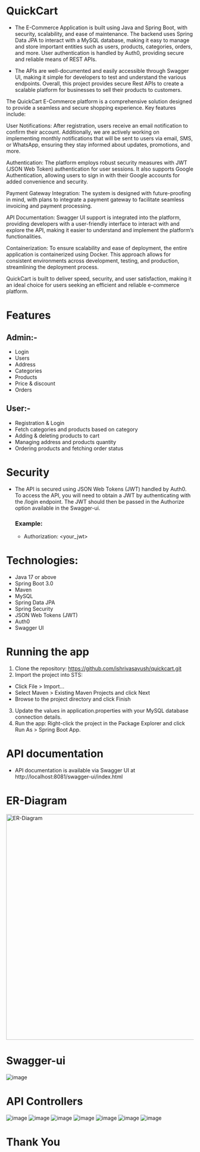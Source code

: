 # QuickCart

- The E-Commerce Application is built using Java and Spring Boot, with security, scalability, and ease of maintenance. The backend uses Spring Data JPA to interact with a MySQL database, making it easy to manage and store important entities such as users, products, categories, orders, and more. User authentication is handled by Auth0, providing secure and reliable means of REST APIs.

- The APIs are well-documented and easily accessible through Swagger UI, making it simple for developers to test and understand the various endpoints. Overall, this project provides secure Rest APIs to create a scalable platform for businesses to sell their products to customers.

The QuickCart E-Commerce platform is a comprehensive solution designed to provide a seamless and secure shopping experience. Key features include:

User Notifications: After registration, users receive an email notification to confirm their account. Additionally, we are actively working on implementing monthly notifications that will be sent to users via email, SMS, or WhatsApp, ensuring they stay informed about updates, promotions, and more.

Authentication: The platform employs robust security measures with JWT (JSON Web Token) authentication for user sessions. It also supports Google Authentication, allowing users to sign in with their Google accounts for added convenience and security.

Payment Gateway Integration: The system is designed with future-proofing in mind, with plans to integrate a payment gateway to facilitate seamless invoicing and payment processing.

API Documentation: Swagger UI support is integrated into the platform, providing developers with a user-friendly interface to interact with and explore the API, making it easier to understand and implement the platform’s functionalities.

Containerization: To ensure scalability and ease of deployment, the entire application is containerized using Docker. This approach allows for consistent environments across development, testing, and production, streamlining the deployment process.

QuickCart is built to deliver speed, security, and user satisfaction, making it an ideal choice for users seeking an efficient and reliable e-commerce platform.

# Features
## Admin:-
- Login
- Users
- Address
- Categories
- Products
- Price & discount
- Orders
## User:-
- Registration & Login
- Fetch categories and products based on category
- Adding & deleting products to cart
- Managing address and products quantity
- Ordering products and fetching order status

# Security
- The API is secured using JSON Web Tokens (JWT) handled by Auth0. To access the API, you will need to obtain a JWT by authenticating with the /login endpoint. The JWT should then be passed in the Authorize option available in the Swagger-ui.

  ### Example:
  - Authorization: <your_jwt>

# Technologies:
- Java 17 or above
- Spring Boot 3.0
- Maven
- MySQL
- Spring Data JPA
- Spring Security
- JSON Web Tokens (JWT)
- Auth0
- Swagger UI

# Running the app
1. Clone the repository: https://github.com/ishrivasayush/quickcart.git
2. Import the project into STS:
  - Click File > Import...
  - Select Maven > Existing Maven Projects and click Next
  - Browse to the project directory and click Finish
3. Update the values in application.properties with your MySQL database connection details.
4. Run the app: Right-click the project in the Package Explorer and click Run As > Spring Boot App.

# API documentation
- API documentation is available via Swagger UI at http://localhost:8081/swagger-ui/index.html

# ER-Diagram
<img width="605" alt="ER-Diagram" src="https://user-images.githubusercontent.com/101395494/216134703-e7cefef6-187f-44df-9fd4-52aedc66d24b.png">

# Swagger-ui
![image](https://github.com/user-attachments/assets/1467b841-129d-4fc8-b9ab-5760c49cede0)


# API Controllers
![image](https://github.com/user-attachments/assets/5cfe4e33-f620-43b2-a738-883d9f61d604)
![image](https://github.com/user-attachments/assets/621a24fe-2f7e-44e4-af6b-04563a4b1bb2)
![image](https://github.com/user-attachments/assets/2432c47d-b2f7-4aea-a8c3-af5680d359f9)
![image](https://github.com/user-attachments/assets/cec9a255-390e-47be-ab52-340ae26ddcd1)
![image](https://github.com/user-attachments/assets/919ce401-b1ee-4ab0-ba2e-5b68b06ef551)
![image](https://github.com/user-attachments/assets/97b4e1a1-2340-4807-b05b-435bef164198)
![image](https://github.com/user-attachments/assets/c493557c-b20e-4e82-a210-d899df6c9351)



# Thank You
